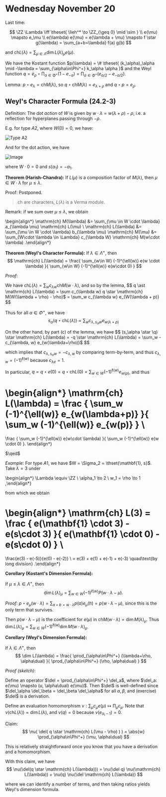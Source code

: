 # Wednesday November 20

Last time:

$$
\ZZ \Lambda \iff \theset{ \lieh^* \to \ZZ_{\geq 0} \mid \sim  } \\
e(\mu) \mapsto e_\mu \\
e(\lambda) e(\mu) = e(\lambda + \mu) \mapsto f \star g(\lambda) = \sum_{a+b=\lambda} f(a) g(b)
$$

and $\mathrm{ch} L(\lambda) = \sum_{\mu \in \Lambda} \dim L(\lambda)_\mu e(\mu)$.

We have the Kostant function $p(\lambda) = \# \theset{ (k_\alpha)_\alpha \mid -\lambda = \sum_{\alpha\in\Phi^+} k_\alpha \alpha  }$ 
and the Weyl function $q = e_\rho \star \prod_{\alpha\in\Phi^+}(1 - e_{-\alpha}) = \prod_{\alpha\in\Phi^+} (e_{\alpha/2} - e_{-\alpha/2})$.

Lemma:
$p\star e_\lambda = \mathrm{ch} M(\lambda)$, so $q \star \mathrm{ch} M(\lambda) = e_{\lambda + \rho}$ and $q \star p = e_\rho$.

## Weyl's Character Formula  (24.2-3)

Definition: 
The *dot action* of $W$ is given by $w\cdot \lambda = w(\lambda + \rho) - \rho$, i.e. a reflection for hyperplanes passing through $-\rho$.

E.g. for type $A2$, where $W(0) = 0$, we have:

![Type A2](figures/2019-11-20-09:19.png)

And for the dot action, we have

![Image](figures/2019-11-20-09:22.png)

where $W \cdot 0 = 0$ and $s(\alpha_1) = -\alpha_1$.

**Theorem (Harish-Chandra):**
If $L(\mu)$ is a composition factor of $M(\lambda)$, then $\mu \in W\cdot \lambda$ for $\mu \leq \lambda$.

Proof:
Postponed.

> $\mathrm{ch}$ are characters, $L(\lambda)$ is a Verma module.

Remark: if we sum over $\mu \leq \lambda$, we obtain

\begin{align*}
\mathrm{ch} M(\lambda) &= \sum_{\mu \in W \cdot \lambda} a_{\lambda \mu} \mathrm{ch} L(\mu) \\
\mathrm{ch} L(\lambda) &= \sum_{\mu \in W \cdot \lambda} b_{\lambda \mu} \mathrm{ch} M(\mu) 
&= \sum_{W\cdot \lambda \in \Lambda} c_{\lambda W} \mathrm{ch} M(w\cdot \lambda)
.\end{align*}

**Theorem (Weyl's Character Formula):**
If $\lambda \in \Lambda^+$, then 
$$
\mathrm{ch} L(\lambda) = \frac{
\sum_{w\in W} (-1)^{\ell(w)} e(w \cdot \lambda)
}{
\sum_{w\in W} (-1)^{\ell(w)} e(w\cdot 0)
}
$$

*Proof*:

We have $\mathrm{ch} L(\lambda) = \sum_{w} c_{\lambda w} \mathrm{ch} M(w\cdot \lambda)$, and so by the lemma, 
$$
q \ast \mathrm{ch} L(\lambda) = \sum c_{\lambda w} q \star \mathrm{ch} M(W(\lambda + \rho) - \rho)$ = \sum_w c_{\lambda w} e_{W(\lambda + p)}
$$

Thus for all $\alpha \in \Phi^+$, we have
$$
s_\alpha(q \star \mathrm{ch} L(\lambda)) = \sum_w c_{\lambda, s_\alpha w} e_{w(\lambda + \rho)}
$$

On the other hand, by part (c) of the lemma, we have 
$$
(s_\alpha \star \q) \star \mathrm{ch} L(\lambda) = -q \star \mathrm{ch} L(\lambda) = \sum_w -c_{\lambda, w} e_{w(\lambda+\rho)}$
$$

which implies that $c_{\lambda, s_\alpha w} = -c_{\lambda, w}$ by comparing term-by-term, and thus $c_{\lambda, w} = (-1)^{\ell(w)}$ because $c_{\lambda e} = 1$.

In particular, $q = q \star e(0) = q \star \mathrm{ch} L(0) = \sum_{w\in W} (-1)^{\ell(w)} e_{w(\rho)}$, and thus

\begin{align*}
\mathrm{ch} L(\lambda) = 
\frac {
\sum_w (-1)^{\ell(w)} e_{w(\lambda+p)}
}{
\sum_w (-1)^{\ell(w)} e_{w(p)}
} \\
=
\frac {
\sum_w (-1)^{\ell(w)} e(w\cdot \lambda) 
}{
\sum_w (-1)^{\ell(w)} e(w \cdot 0)
}.
\end{align*}


$\qed$

*Example:* 
For type $A1$, we have $W = \Sigma_2 = \thset{\mathbf{1}, s}$.
Take $\lambda = 3$ under

\begin{align*}
\Lambda \equiv \ZZ \\
\alpha_1 \to 2 \\
w_1 = \rho \to 1
,\end{align*}


from which we obtain 

\begin{align*}
\mathrm{ch} L(3) = 
\frac {
e(\mathbf{1} \cdot 3) - e(s\cdot 3)
}{
e(\mathbf{1} \cdot 0) - e(s\cdot 0)
} \\
=
\frac{e(3) - e(-5)}{e(0) - e(-2)} \\
= e(3) + e(1) + e(-1) + e(-3) \quad\text{by long division}
.\end{align*}

**Corollary (Kostant's Dimension Formula):**

If $\mu \leq \lambda \in \Lambda^+$, then 
$$
\dim L(\lambda)_\mu = \sum_{w\in W} (-1)^{\ell(w)} P(w\cdot \lambda - \mu).
$$

*Proof:*
$p\star e_\mu(w \cdot \lambda) = \sum_{a+b = w\cdot \lambda} p(a) e_\mu(h) = p(w\cdot \lambda - \mu)$, since this is the only term that survives.

Then $p(w\cdot \lambda - \mu)$ is the coefficient for $e(\mu)$ in $\mathrm{ch} M(w\cdot \lambda) = \dim M(\lambda)_\mu$.
Thus $\dim L(\lambda)_\mu = \sum_{w\in W} (-1)^{\ell(w)} \dim M(w\cdot \lambda)_\mu$.


**Corollary (Weyl's Dimension Formula):**

If $\lambda \in \Lambda^+$, then 
$$
\dim L(\lambda) = 
\frac{
\prod_{\alpha\in\Phi^+} (\lambda+\rho, \alpha\dual)
}{
\prod_{\alpha\in\Phi^+} (\rho, \alpha\dual)
}
$$

*Proof (sketch)*:

Define an operator $\del = \prod_{\alpha\in\Phi^+} \del_a$, where $\del_a: e(\mu) \mapsto (u, \alpha\dual) e(\mu)$.
Then $\del$ is well-defined since $\del_\alpha \del_\beta = \del_\beta \del_\alpha$ for all $\alpha, \beta$, and (exercise) $\del$ is a derivation.

Define an evaluation homomorphism $\nu: \sum_\mu c_\mu e(\mu) \mapsto \prod_\mu c_\mu$. 
Note that $\nu (\mathrm{ch} L(\lambda)) = \dim L(\lambda)$, and $\nu(q) = 0$ because $\nu(e_{\alpha_i - 1}) = 0$.

Claim:
$$
\nu(
\del(
q \star \mathrm{ch} L(\mu - \rho)
)
) = 
\abs{w} \prod_{\alpha\in\Phi^+} (\mu, \alpha\dual)
$$

This is relatively straightforward once you know that you have a derivation and a homomorphism.

With this claim, we have
$$
\nu(\del(q \star \mathrm{ch} L(\lambda))) = \nu(\del q) \nu(\mathrm{ch} L(\lambda)) + \nu(q) \nu(\del \mathrm{ch} L(\lambda))
$$

where we can identify a number of terms, and then taking ratios yields Weyl's dimension formula.
